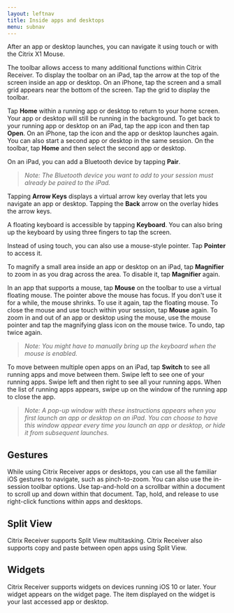 ```yaml
---
layout: leftnav
title: Inside apps and desktops
menu: subnav
---
```


After an app or desktop launches, you can navigate it using touch or with the Citrix X1 Mouse.

The toolbar allows access to many additional functions within Citrix Receiver. To display the toolbar on an iPad, tap the arrow at the top of the screen inside an app or desktop. On an iPhone, tap the screen and a small grid appears near the bottom of the screen. Tap the grid to display the toolbar.

Tap **Home** within a running app or desktop to return to your home screen. Your app or desktop will still be running in the background. To get back to your running app or desktop on an iPad, tap the app icon and then tap **Open**. On an iPhone, tap the icon and the app or desktop launches again. You can also start a second app or desktop in the same session. On the toolbar, tap **Home** and then select the second app or desktop.

On an iPad, you can add a Bluetooth device by tapping **Pair**.
>*Note: The Bluetooth device you want to add to your session must already be paired to the iPad.*

Tapping **Arrow Keys** displays a virtual arrow key overlay that lets you navigate an app or desktop. Tapping the **Back** arrow on the overlay hides the arrow keys.

A floating keyboard is accessible by tapping **Keyboard**. You can also bring up the keyboard by using three fingers to tap the screen.

Instead of using touch, you can also use a mouse-style pointer. Tap **Pointer** to access it.

To magnify a small area inside an app or desktop on an iPad, tap **Magnifier** to zoom in as you drag across the area. To disable it, tap **Magnifier** again.

In an app that supports a mouse, tap **Mouse** on the toolbar to use a virtual floating mouse. The pointer above the mouse has focus. If you don't use it for a while, the mouse shrinks. To use it again, tap the floating mouse. To close the mouse and use touch within your session, tap **Mouse** again. To zoom in and out of an app or desktop using the mouse, use the mouse pointer and tap the magnifying glass icon on the mouse twice. To undo, tap twice again.
>*Note: You might have to manually bring up the keyboard when the mouse is enabled.*

To move between multiple open apps on an iPad, tap **Switch** to see all running apps and move between them. Swipe left to see one of your running apps. Swipe left and then right to see all your running apps. When the list of running apps appears, swipe up on the window of the running app to close the app.
>*Note: A pop-up window with these instructions appears when you first launch an app or desktop on an iPad. You can choose to have this window appear every time you launch an app or desktop, or hide it from subsequent launches.*

## Gestures

While using Citrix Receiver apps or desktops, you can use all the familiar iOS gestures to navigate, such as pinch-to-zoom. You can also use the in-session toolbar options. Use tap-and-hold on a scrollbar within a document to scroll up and down within that document. Tap, hold, and release to use right-click functions within apps and desktops.

## Split View

Citrix Receiver supports Split View multitasking. Citrix Receiver also supports copy and paste between open apps using Split View.

## Widgets

Citrix Receiver supports widgets on devices running iOS 10 or later. Your widget appears on the widget page. The item displayed on the widget is your last accessed app or desktop.